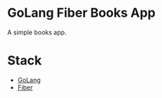 # GoLang Fiber Books App

A simple books app.

# Stack

- [GoLang](https://golang.org/)
- [Fiber](https://gofiber.io/)